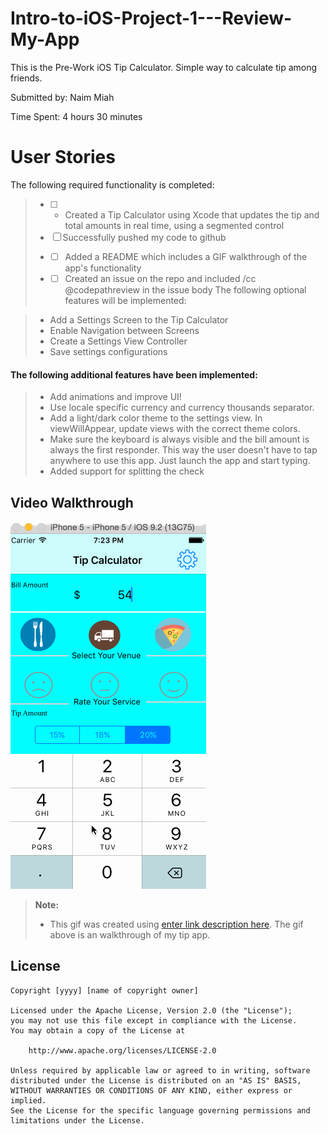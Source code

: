 # Intro-to-iOS-Project-1---Review-My-App
This is the Pre-Work iOS Tip Calculator. Simple way to calculate tip among friends. 

Submitted by: Naim Miah

Time Spent: 4 hours 30 minutes

# User Stories
The following required functionality is completed:

> - [ ] * Created a Tip Calculator using Xcode that updates the tip and total amounts in real time, using a segmented control
> - [ ] Successfully pushed my code to github
> - * [ ] Added a README which includes a GIF walkthrough of the app's functionality
> - * [ ] Created an issue on the repo and included /cc @codepathreview in the issue body
The following optional features will be implemented:

> - Add a Settings Screen to the Tip Calculator
> - Enable Navigation between Screens
> - Create a Settings View Controller
> - Save settings configurations

#### The following additional features have been implemented:

> - Add animations and improve UI!
> - Use locale specific currency and currency thousands separator.
> - Add a light/dark color theme to the settings view. In viewWillAppear, update views with the correct theme colors.
> - Make sure the keyboard is always visible and the bill amount is always the first responder. This way the user doesn't have to tap anywhere to use this app. Just launch the app and start typing.
 > - Added support for splitting the check

Video Walkthrough
-----------------
![enter image description here](tipapp.gif)
> **Note:**
> - This gif was created using [enter link description here](http://www.cockos.com/licecap/). The gif above is an walkthrough of my tip app. 

## License

    Copyright [yyyy] [name of copyright owner]

    Licensed under the Apache License, Version 2.0 (the "License");
    you may not use this file except in compliance with the License.
    You may obtain a copy of the License at

        http://www.apache.org/licenses/LICENSE-2.0

    Unless required by applicable law or agreed to in writing, software
    distributed under the License is distributed on an "AS IS" BASIS,
    WITHOUT WARRANTIES OR CONDITIONS OF ANY KIND, either express or implied.
    See the License for the specific language governing permissions and
    limitations under the License.




